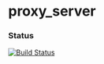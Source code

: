 # proxy_server
### Status
[![Build Status](https://travis-ci.org/StrongBrain/proxy_server.svg)](https://travis-ci.org/StrongBrain/proxy_server)

